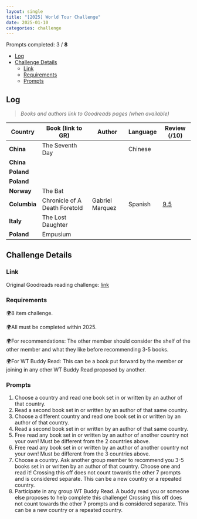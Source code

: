 ```yaml
---
layout: single
title: "[2025] World Tour Challenge"
date: 2025-01-10
categories: challenge
---
```


Prompts completed: 3 / **8**

- [Log](#log)
- [Challenge Details](#challenge-details)
  - [Link](#link)
  - [Requirements](#requirements)
  - [Prompts](#prompts)

## Log

> _Books and authors link to Goodreads pages (when available)_

| Country      | Book (link to GR)             | Author          | Language | Review (/10)                                                 |
| ------------ | ----------------------------- | --------------- | -------- | ------------------------------------------------------------ |
| **China**    | The Seventh Day               |                 | Chinese  |                                                              |
| **China**    |                               |                 |          |                                                              |
| **Poland**   |                               |                 |          |                                                              |
| **Poland**   |                               |                 |          |                                                              |
| **Norway**   | The Bat                       |                 |          |                                                              |
| **Columbia** | Chronicle of A Death Foretold | Gabriel Marquez | Spanish  | [9.5](/review/2025/01/04/chronicle-of-a-death-foretold.html) |
| **Italy**    | The Lost Daughter             |                 |          |                                                              |
| **Poland**   | Empusium                      |                 |          |                                                              |

## Challenge Details

### Link

Original Goodreads reading challenge: [link](https://www.goodreads.com/topic/show/22988152-world-tour-challenge-2025)

### Requirements

🌍8 item challenge.

🌍All must be completed within 2025.

🌍For recommendations: The other member should consider the shelf of the other member and what they like before recommending 3-5 books.

🌍For WT Buddy Read: This can be a book put forward by the member or joining in any other WT Buddy Read proposed by another.

### Prompts

1. Choose a country and read one book set in or written by an author of that country.
2. Read a second book set in or written by an author of that same country.
3. Choose a different country and read one book set in or written by an author of that country.
4. Read a second book set in or written by an author of that same country.
5. Free read any book set in or written by an author of another country not your own! Must be different from the 2 countries above.
6. Free read any book set in or written by an author of another country not your own! Must be different from the 3 countries above.
7. Choose a country. Ask another group member to recommend you 3-5 books set in or written by an author of that country. Choose one and read it! Crossing this off does not count towards the other 7 prompts and is considered separate. This can be a new country or a repeated country.
8. Participate in any group WT Buddy Read. A buddy read you or someone else proposes to help complete this challenge! Crossing this off does not count towards the other 7 prompts and is considered separate. This can be a new country or a repeated country.
